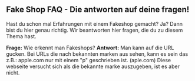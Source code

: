 ## Fake Shop FAQ - Die antworten auf deine fragen!

Hast du schon mal Erfahrungen mit einem Fakeshop gemacht?
Ja? Dann bist du hier genau richtig.
Wir beantworten hier fragen, die du zu diesem Thema hast.

**Frage:** Wie erkennt man Fakeshops?
**Antwort:** Man kann auf die URL gucken. Bei URLs die nach bekannten marken aus sehen, kann es sein das z.B.: apple.com nur mit einem "p" geschrieben ist. (aple.com) Diese webseite versucht sich  als die bekannte marke auszugeben, ist es aber nicht.

